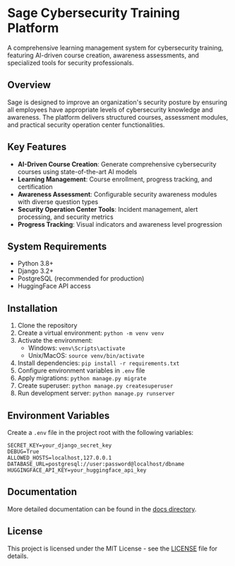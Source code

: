 # Sage Cybersecurity Training Platform

A comprehensive learning management system for cybersecurity training, featuring AI-driven course creation, awareness assessments, and specialized tools for security professionals.

## Overview

Sage is designed to improve an organization's security posture by ensuring all employees have appropriate levels of cybersecurity knowledge and awareness. The platform delivers structured courses, assessment modules, and practical security operation center functionalities.

## Key Features

- **AI-Driven Course Creation**: Generate comprehensive cybersecurity courses using state-of-the-art AI models
- **Learning Management**: Course enrollment, progress tracking, and certification
- **Awareness Assessment**: Configurable security awareness modules with diverse question types
- **Security Operation Center Tools**: Incident management, alert processing, and security metrics
- **Progress Tracking**: Visual indicators and awareness level progression

## System Requirements

- Python 3.8+
- Django 3.2+
- PostgreSQL (recommended for production)
- HuggingFace API access

## Installation

1. Clone the repository
2. Create a virtual environment: `python -m venv venv`
3. Activate the environment:
   - Windows: `venv\Scripts\activate`
   - Unix/MacOS: `source venv/bin/activate`
4. Install dependencies: `pip install -r requirements.txt`
5. Configure environment variables in `.env` file
6. Apply migrations: `python manage.py migrate`
7. Create superuser: `python manage.py createsuperuser`
8. Run development server: `python manage.py runserver`

## Environment Variables

Create a `.env` file in the project root with the following variables:
```
SECRET_KEY=your_django_secret_key
DEBUG=True
ALLOWED_HOSTS=localhost,127.0.0.1
DATABASE_URL=postgresql://user:password@localhost/dbname
HUGGINGFACE_API_KEY=your_huggingface_api_key
```

## Documentation

More detailed documentation can be found in the [docs directory](/docs/project_documentation.md).

## License

This project is licensed under the MIT License - see the [LICENSE](LICENSE) file for details.
